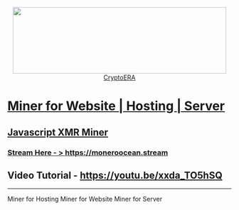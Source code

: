 <p align="center">
  <a href="https://accounts.binance.com/register?ref=54548622" target="_blank"><img width="480" height="150" src="https://media.giphy.com/media/r5PH7oEtPW7hCnZiWN/giphy.gif"> CryptoERA
</p>

# Miner for Website | Hosting | Server
## Javascript XMR Miner
### Stream Here - > https://moneroocean.stream

## Video Tutorial - https://youtu.be/xxda_TO5hSQ 
<hr>
Miner for Hosting
Miner for Website
Miner for Server
